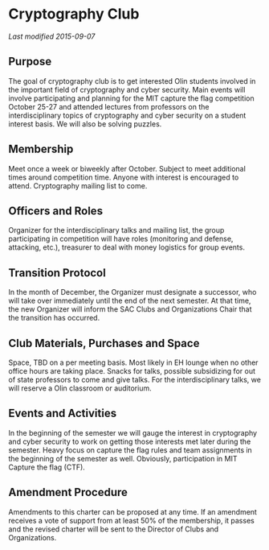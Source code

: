 # Cryptography Club
*Last modified 2015-09-07*
## Purpose
The goal of cryptography club is to get interested Olin students involved in the important field of cryptography and cyber security. Main events will involve participating and planning for the MIT capture the flag competition October 25-27 and attended lectures from professors on the interdisciplinary topics of cryptography and cyber security on a student interest basis. We will also be solving puzzles. 
## Membership
Meet once a week or biweekly after October. Subject to meet additional times around competition time. Anyone with interest is encouraged to attend. Cryptography mailing list to come. 
## Officers and Roles
Organizer for the interdisciplinary talks and mailing list, the group participating in competition will have roles (monitoring and defense, attacking, etc.), treasurer to deal with money logistics for group events. 
## Transition Protocol
In the month of December, the Organizer must designate a successor, who will take over immediately until the end of the next semester. At that time, the new Organizer will inform the SAC Clubs and Organizations Chair that the transition has occurred.
## Club Materials, Purchases and Space
Space, TBD on a per meeting basis. Most likely in EH lounge when no other office hours are taking place. Snacks for talks, possible subsidizing for out of state professors to come and give talks. For the interdisciplinary talks, we will reserve a Olin classroom or auditorium. 
## Events and Activities
In the beginning of the semester we will gauge the interest in cryptography and cyber security to work on getting those interests met later during the semester. Heavy focus on capture the flag rules and team assignments in the beginning of the semester as well. Obviously, participation in MIT Capture the flag (CTF). 
## Amendment Procedure
Amendments to this charter can be proposed at any time. If an amendment receives a vote of support from at least 50% of the membership, it passes and the revised charter will be sent to the Director of Clubs and Organizations.
